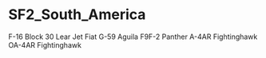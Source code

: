 # SF2_South_America

F-16 Block 30
Lear Jet
Fiat G-59 Aguila
F9F-2 Panther
A-4AR Fightinghawk
OA-4AR Fightinghawk

